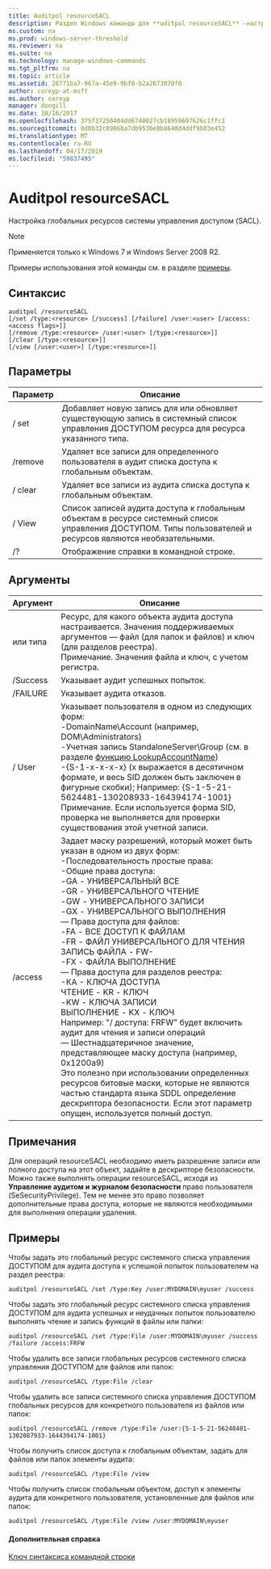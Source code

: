 ```yaml
---
title: Auditpol resourceSACL
description: Раздел Windows команды для **uditpol resourceSACL** -настраивает глобальных ресурсов системы управления доступом (SACL).
ms.custom: na
ms.prod: windows-server-threshold
ms.reviewer: na
ms.suite: na
ms.technology: manage-windows-commands
ms.tgt_pltfrm: na
ms.topic: article
ms.assetid: 28771ba7-967a-45e9-9bf0-b2a2673070f0
author: coreyp-at-msft
ms.author: coreyp
manager: dongill
ms.date: 10/16/2017
ms.openlocfilehash: 375f37250404dd6740027cb18959697626c1ffc1
ms.sourcegitcommit: 0d0b32c8986ba7db9536e0b8648d4ddf9b03e452
ms.translationtype: MT
ms.contentlocale: ru-RU
ms.lasthandoff: 04/17/2019
ms.locfileid: "59837495"
---
```

# <a name="auditpol-resourcesacl"></a>Auditpol resourceSACL



Настройка глобальных ресурсов системы управления доступом (SACL).

> [!NOTE]
> Применяется только к Windows 7 и Windows Server 2008 R2.

Примеры использования этой команды см. в разделе [примеры](#BKMK_Examples).

## <a name="syntax"></a>Синтаксис

```
auditpol /resourceSACL
[/set /type:<resource> [/success] [/failure] /user:<user> [/access:<access flags>]]
[/remove /type:<resource> /user:<user> [/type:<resource>]]
[/clear [/type:<resource>]]
[/view [/user:<user>] [/type:<resource>]]
```

## <a name="parameters"></a>Параметры

|Параметр|Описание|
|---------|-----------|
|/ set|Добавляет новую запись для или обновляет существующую запись в системный список управления ДОСТУПОМ ресурса для ресурса указанного типа.|
|/remove|Удаляет все записи для определенного пользователя в аудит списка доступа к глобальным объектам.|
|/ clear|Удаляет все записи из аудита списка доступа к глобальным объектам.|
|/ View|Список записей аудита доступа к глобальным объектам в ресурсе системный список управления ДОСТУПОМ. Типы пользователей и ресурсов являются необязательными.|
|/?|Отображение справки в командной строке.|

## <a name="arguments"></a>Аргументы

|Аргумент|Описание|
|--------|-----------|
|или типа|Ресурс, для какого объекта аудита доступа настраивается. Значения поддерживаемых аргументов — файл (для папок и файлов) и ключ (для разделов реестра).</br>Примечание. Значения файла и ключ, с учетом регистра.|
|/Success|Указывает аудит успешных попыток.|
|/FAILURE|Указывает аудита отказов.|
|/ User|Указывает пользователя в одном из следующих форм:</br>-DomainName\Account (например, DOM\Administrators)</br>-Учетная запись StandaloneServer\Group (см. в разделе [функцию LookupAccountName](https://msdn.microsoft.com/library/windows/desktop/aa379159(v=vs.85).aspx))</br>-{S-1-x-x-x-x} (x выражается в десятичном формате, и весь SID должен быть заключен в фигурные скобки); Например: {S-1-5-21-5624481-130208933-164394174-1001}</br>    Примечание.     Если используется форма SID, проверка не выполняется для проверки существования этой учетной записи.|
|/access|Задает маску разрешений, который может быть указан в одном из двух форм:</br>-Последовательность простые права:</br>    -Общие права доступа:</br>        -GA - УНИВЕРСАЛЬНЫЙ ВСЕ</br>        -GR - УНИВЕРСАЛЬНОГО ЧТЕНИЕ</br>        -GW - УНИВЕРСАЛЬНОГО ЗАПИСИ</br>        -GX - УНИВЕРСАЛЬНОГО ВЫПОЛНЕНИЯ</br>    — Права доступа для файлов:</br>        -FA - ВСЕ ДОСТУП К ФАЙЛАМ</br>        -FR - ФАЙЛ УНИВЕРСАЛЬНОГО ДЛЯ ЧТЕНИЯ</br>        ЗАПИСЬ ФАЙЛА - FW-</br>        -FX - ФАЙЛА ВЫПОЛНЕНИЕ</br>    — Права доступа для разделов реестра:</br>        -КА - КЛЮЧА ДОСТУПА</br>        ЧТЕНИЕ - KR - КЛЮЧ</br>        -KW - КЛЮЧА ЗАПИСИ</br>        ВЫПОЛНЕНИЕ - KX - КЛЮЧ</br>    Например: "/ доступа: FRFW" будет включить аудит для чтения и записи операций</br>— Шестнадцатеричное значение, представляющее маску доступа (например, 0x1200a9)</br>    Это полезно при использовании определенных ресурсов битовые маски, которые не являются частью стандарта языка SDDL определение дескриптора безопасности. Если этот параметр опущен, используется полный доступ.|

## <a name="remarks"></a>Примечания

Для операций resourceSACL необходимо иметь разрешение записи или полного доступа на этот объект, задайте в дескрипторе безопасности. Можно также выполнять операции resourceSACL, исходя из **Управление аудитом и журналом безопасности** право пользователя (SeSecurityPrivilege). Тем не менее это право позволяет дополнительные права доступа, которые не являются необходимыми для выполнения операции удаления.

## <a name="BKMK_Examples"></a>Примеры

Чтобы задать это глобальный ресурс системного списка управления ДОСТУПОМ для аудита доступа к успешной попыток пользователем на раздел реестра:
```
auditpol /resourceSACL /set /type:Key /user:MYDOMAIN\myuser /success
```
Чтобы задать это глобальный ресурс системного списка управления ДОСТУПОМ для аудита успешных и неудачных попыток пользователю выполнять чтение и запись функций в файлы или папки:
```
auditpol /resourceSACL /set /type:File /user:MYDOMAIN\myuser /success /failure /access:FRFW
```
Чтобы удалить все записи глобальных ресурсов системного списка управления ДОСТУПОМ для файлов или папок:
```
auditpol /resourceSACL /type:File /clear
```
Чтобы удалить все записи системного списка управления ДОСТУПОМ глобальных ресурсов для конкретного пользователя из файлов или папок:
```
auditpol /resourceSACL /remove /type:File /user:{S-1-5-21-56248481-1302087933-1644394174-1001}
```
Чтобы получить список доступа к глобальным объектам, задать для файлов или папок элементы аудита:
```
auditpol /resourceSACL /type:File /view
```
Чтобы получить список глобальным объектом, доступ к элементы аудита для конкретного пользователя, установленные для файлов или папок:
```
auditpol /resourceSACL /type:File /view /user:MYDOMAIN\myuser
```

#### <a name="additional-references"></a>Дополнительная справка

[Ключ синтаксиса командной строки](command-line-syntax-key.md)
